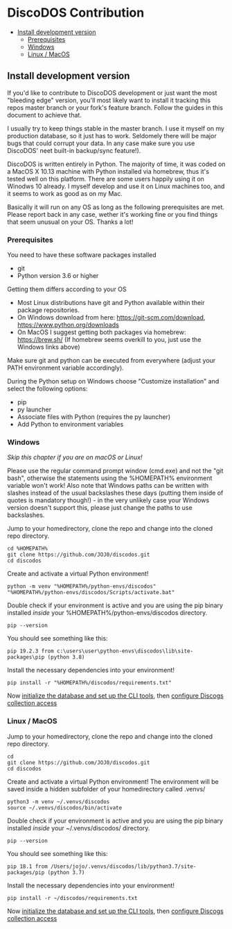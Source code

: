 <!-- omit in toc -->
# DiscoDOS Contribution

- [Install development version](#install-development-version)
  - [Prerequisites](#prerequisites)
  - [Windows](#windows)
  - [Linux / MacOS](#linux--macos)


## Install development version

If you'd like to contribute to DiscoDOS development or just want the most "bleeding edge" version, you'll most likely want to install it tracking this repos master branch or your fork's feature branch. Follow the guides in this document to achieve that.

I usually try to keep things stable in the master branch. I use it myself on my production database, so it just has to work. Seldomely there will be major bugs that could corrupt your data. In any case make sure you use DiscoDOS' neet built-in backup/sync feature!).

DiscoDOS is written entirely in Python. The majority of time, it was coded on a MacOS X 10.13 machine with Python installed via homebrew, thus it's tested well on this platform. There are some users happily using it on Winodws 10 already. I myself develop and use it on Linux machines too, and it seems to work as good as on my Mac.

Basically it will run on any OS as long as the following prerequisites are met. Please report back in any case, wether it's working fine or you find things that seem unusual on your OS. Thanks a lot!


### Prerequisites

You need to have these software packages installed
* git
* Python version 3.6 or higher

Getting them differs according to your OS

* Most Linux distributions have git and Python available within their package repositories.
* On Windows download from here: https://git-scm.com/download, https://www.python.org/downloads
* On MacOS I suggest getting both packages via homebrew: https://brew.sh/
  (If homebrew seems overkill to you, just use the Windows links above)

Make sure git and python can be executed from everywhere (adjust your PATH environment variable accordingly).

During the Python setup on Windows choose "Customize installation" and select the following options:

- pip
- py launcher
- Associate files with Python (requires the py launcher)
- Add Python to environment variables


### Windows

_Skip this chapter if you are on macOS or Linux!_

Please use the regular command prompt window (cmd.exe) and not the "git bash", otherwise the statements using the %HOMEPATH% environment variable won't work! Also note that Windows paths can be written with slashes instead of the usual backslashes these days (putting them inside of quotes is mandatory though!) - in the very unlikely case your Windows version doesn't support this, please just change the paths to use backslashes.

Jump to your homedirectory, clone the repo and change into the cloned repo directory.

```
cd %HOMEPATH%
git clone https://github.com/JOJ0/discodos.git
cd discodos
```

Create and activate a virtual Python environment!

```
python -m venv "%HOMEPATH%/python-envs/discodos"
"%HOMEPATH%/python-envs/discodos/Scripts/activate.bat"
```

Double check if your environment is active and you are using the pip binary installed _inside_ your %HOMEPATH%/python-envs/discodos directory.

`pip --version`

You should see something like this:

`pip 19.2.3 from c:\users\user\python-envs\discodos\lib\site-packages\pip (python 3.8)`

Install the necessary dependencies into your environment!

`pip install -r "%HOMEPATH%/discodos/requirements.txt"`

Now [initialize the database and set up the CLI tools](https://github.com/JOJ0/discodos/blob/master/INSTALLATION.md#discodos-setup---troubleshooting), then [configure Discogs collection access](https://github.com/JOJ0/discodos/blob/master/INSTALLATION.md#configure-discogs-collection-access)


### Linux / MacOS

Jump to your homedirectory, clone the repo and change into the cloned repo directory.

```
cd
git clone https://github.com/JOJ0/discodos.git
cd discodos
```

Create and activate a virtual Python environment! The environment will be saved inside a hidden subfolder of your homedirectory called .venvs/

```
python3 -m venv ~/.venvs/discodos
source ~/.venvs/discodos/bin/activate
```

Double check if your environment is active and you are using the pip binary installed _inside_ your ~/.venvs/discodos/ directory.

`pip --version`

You should see something like this:

`pip 18.1 from /Users/jojo/.venvs/discodos/lib/python3.7/site-packages/pip (python 3.7)`

Install the necessary dependencies into your environment!

`pip install -r ~/discodos/requirements.txt`

Now [initialize the database and set up the CLI tools](https://github.com/JOJ0/discodos/blob/master/INSTALLATION.md#discodos-setup---troubleshooting), then [configure Discogs collection access](https://github.com/JOJ0/discodos/blob/master/INSTALLATION.md#configure-discogs-collection-access)


